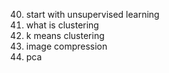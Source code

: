 40) start with unsupervised learning
41) what is clustering
42) k means clustering
43) image compression
44) pca